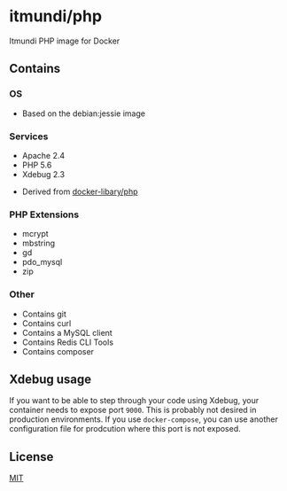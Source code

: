 # itmundi/php
Itmundi PHP image for Docker

## Contains

### OS
 - Based on the debian:jessie image

### Services
 - Apache 2.4
 - PHP 5.6
 - Xdebug 2.3

* Derived from [docker-libary/php](https://github.com/docker-library/php/tree/master/5.6/apache)

### PHP Extensions
 - mcrypt
 - mbstring
 - gd
 - pdo_mysql
 - zip

### Other
 - Contains git
 - Contains curl
 - Contains a MySQL client
 - Contains Redis CLI Tools
 - Contains composer

## Xdebug usage

If you want to be able to step through your code using Xdebug, your container needs to expose port `9000`.
This is probably not desired in production environments. If you use `docker-compose`, you can use another
configuration file for prodcution where this port is not exposed.

## License
[MIT](LICENSE)
